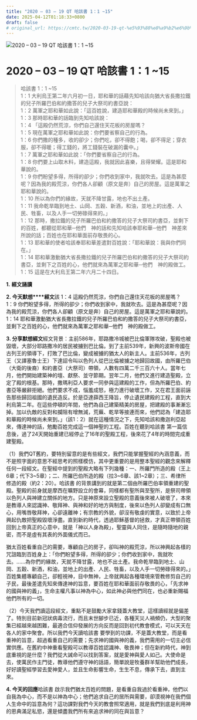 ```yaml
---
title: "2020 – 03 – 19 QT 哈該書 1：1 ~15"
date: 2025-04-12T01:18:33+0800
draft: false
# original_url: https://cmtc.tw/2020-03-19-qt-%e5%93%88%e8%a9%b2%e6%9b%b8-1%ef%bc%9a1-15
---
```


![2020 – 03 – 19 QT 哈該書 1：1 ~15](/images/qt.jpg   "2020 – 03 – 19 QT 哈該書 1：1 ~15")

# 2020 – 03 – 19 QT 哈該書 1：1 ~15

> 哈該書 1：1 ~15  
> 1：1 大利烏王第二年六月初一日，耶和華的話藉先知哈該向猶大省長撒拉鐵的兒子所羅巴伯和約撒答的兒子大祭司約書亞說：  
> 1：2 萬軍之耶和華如此說：「這百姓說，建造耶和華殿的時候尚未來到。」  
> 1：3 那時耶和華的話臨到先知哈該說：  
> 1：4 「這殿仍然荒涼，你們自己還住天花板的房屋嗎？  
> 1：5 現在萬軍之耶和華如此說：你們要省察自己的行為。  
> 1：6 你們撒的種多，收的卻少；你們吃，卻不得飽；喝，卻不得足；穿衣服，卻不得暖；得工錢的，將工錢裝在破漏的囊中。」  
> 1：7 萬軍之耶和華如此說：「你們要省察自己的行為。  
> 1：8 你們要上山取木料，建造這殿，我就因此喜樂，且得榮耀。這是耶和華說的。  
> 1：9 你們盼望多得，所得的卻少；你們收到家中，我就吹去。這是為甚麼呢？因為我的殿荒涼，你們各人卻顧（原文是奔）自己的房屋。這是萬軍之耶和華說的。  
> 1：10 所以為你們的緣故，天就不降甘露，地也不出土產。  
> 1：11 我命乾旱臨到地土、山岡、五穀、新酒，和油，並地上的出產、人民、牲畜，以及人手一切勞碌得來的。」  
> 1：12 那時，撒拉鐵的兒子所羅巴伯和約撒答的兒子大祭司約書亞，並剩下的百姓，都聽從耶和華─他們　神的話和先知哈該奉耶和華─他們　神差來所說的話；百姓也在耶和華面前存敬畏的心。  
> 1：13 耶和華的使者哈該奉耶和華差遣對百姓說：「耶和華說：我與你們同在。」  
> 1：14 耶和華激動猶大省長撒拉鐵的兒子所羅巴伯和約撒答的兒子大祭司約書亞，並剩下之百姓的心，他們就來為萬軍之耶和華─他們　神的殿做工。  
> 1：15 這是在大利烏王第二年六月二十四日。

**1.** **經文誦讀**

**2. 今天默想****經文**該 1：4 這殿仍然荒涼，你們自己還住天花板的房屋嗎？  
1：9 你們盼望多得，所得的卻少；你們收到家中，我就吹去。這是為甚麼呢？因為我的殿荒涼，你們各人卻顧（原文是奔）自己的房屋。這是萬軍之耶和華說的。  
1：14 耶和華激動猶大省長撒拉鐵的兒子所羅巴伯和約撒答的兒子大祭司約書亞，並剩下之百姓的心，他們就來為萬軍之耶和華─他們　神的殿做工。

**3. 分享默想經文**經文背景：主前586年，耶路撒冷城被巴比倫軍隊攻破，聖殿也被毀壞，大部分耶路撒冷的居民被擄到巴比倫。到了主前539年，新興的波斯帝國在古列王的領導下，打敗了巴比倫，變成被擄的猶太人的新主人。主前536年，古列王（又譯塞魯士王）下達詔令叫以色列人從巴比倫被擄之地歸回故國，由所羅巴伯（大衛的後裔）和約書亞（大祭司）帶領，人數有四萬二千三百六十人。當年七月，他們開始建築神的壇、獻祭、並守節期。翌年二月，他們又進行建造聖殿，立定了殿的根基。那時，撒瑪利亞人要求一同參與這建殿的工作，但為所羅巴伯、約書亞等嚴辭拒絕。他們要求不成，惱羞成怒，極力進行破壞工作，又在君王面前誣告那些歸回祖國的遺民造反。於是亞達薛西王降旨，停止遺民建殿的工程，直到大利烏第二年。在這些停頓的年間，他們為自己建築精美的房屋，把建殿的事漸漸忘掉。加以仇敵的反對和攔阻有增無減，荒蕪、乾旱等接連而來，他們認為「建造耶和華殿的時候尚未來到。」（該1：2）就在這種情況之下，先知哈該和撒迦利亞起來，傳達神的話，勉勵百姓完成這一個神聖的工程。百姓在聽到哈該書 第一篇信息後，過了24天開始重建已經停止了16年的聖殿工程，後來花了4年的時間完成重建聖殿。

（1）我們QT舊約，要特別留意的是有些經文，我們只能掌握聖經的內涵意義，而不是照字面的意思不經思考的照樣模仿，其中更重要的是用整本聖經的觀念來解釋任何一段經文。在聖經中提到的聖殿大略有下列幾種：一、所羅門所造的殿（王上6章；代下3\~5章）；二、所羅巴伯所造的殿（拉3\~6章、該1\~2章）；三、希律所修造的殿（約2：20）。哈該書 的背景講到的就是第二個由所羅巴伯率領重建的聖殿。聖殿的前身就是摩西在曠野設立的會幕，同樣都有聖所與至聖所，是祭司帶領以色列人與神建立關係的地方。只是神原來設立聖殿的意義後來被人破壞了，本來是教導人來認識神、敬拜神、與神和好的地方與制度，後來以色列人卻變成有口無心，用嘴唇敬拜神，心卻遠離神；有宗教的外貌，卻沒有敬虔的實意，以致於上帝興起仇敵把聖殿毀壞淨盡。直到新約時代，透過耶穌基督的拯救，才真正帶領百姓回到上帝真正的心意中，就是「神以人身為殿」，聖靈與人同住，是隨時隨地的親密，而不是虛有其表的外面儀式而已。

猶太百姓看重自己的需要，專顧自己的房子，卻叫神的殿荒涼，所以神興起各樣的咒詛臨到百姓身上：「你們盼望多得，所得的卻少；你們收到家中，我就吹去。……為你們的緣故，天就不降甘露，地也不出土產。我命乾旱臨到地土、山岡、五穀、新酒，和油，並地上的出產、人民、牲畜，以及人手一切勞碌得來的。」百姓集體專顧自己，卻輕視神，目中無神，上帝就興起各種環境來管教修剪自己的子民，最後差遣先知來傳達神的旨意，要百姓在耶和華面前存敬畏的心，「先求神的國與神的義」，生命主權凡事以神為中心，如此神必與他們同在，也必重新賜福他們所有的一切。

（2）今天我們讀這段經文，重點不是鼓勵大家拿錢蓋大教堂，這樣讀經就是偏差了。特別目前新冠狀病毒流行，而且末世腳步已近，各種天災人禍頻仍，大型的聚集已經越來越困難，最適合信仰發展的方向反而是回到初代教會模式，可以天天在各人的家中聚會。所以我們今天讀哈該書 要學到的功課，不是蓋大教堂，而是看重神的旨意，超過看重自己的需要；先求神的國與神的義，我們需用的一切主必信實供應。在舊約中神重看聖殿可以教導百姓認識神、敬畏神；但在新約時代，神到底重視的是什麼？我們從大誡命可以找到答案，就是愛神與愛人如己。大使命是去，使萬民作主門徒，教導他們遵守神的話語，簡單說是牧養群羊幫助他們成長，好好讀聖經學習去愛神愛人，並且生命影響生命，生生不息，傳承下去，直到主來。

**4. 今天的回應**哈該書 啟示我們猶太百姓的問題，是看重自我過於看重神，他們以自我為中心，而不是以神為中心；他們追求自己的居所與需要，卻漠視神在我們個人生命中的旨意為何？這功課對我們今天的教會照常適用，就是我們到底是利用神的恩典滿足私慾，還是傾盡我們所有來追求神的同在與旨意？